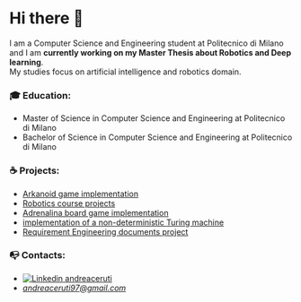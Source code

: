 # Hi there 👋
I am a Computer Science and Engineering student at Politecnico di Milano and I am **currently working on my Master Thesis about Robotics and Deep learning**.  
My studies focus on artificial intelligence and robotics domain.

### :mortar_board: Education:
* Master of Science in Computer Science and Engineering at Politecnico di Milano  
* Bachelor of Science in Computer Science and Engineering at Politecnico di Milano  

### :coffee: Projects:
- [Arkanoid game implementation](https://github.com/andreaceruti/Computer-Graphics-polimi-course/blob/main/README.md)
- [Robotics course projects](https://github.com/andreaceruti/Robotics-polimi-course/blob/main/README.md)
- [Adrenalina board game implementation](https://github.com/andreaalf97/ing-sw-2019-Alfieri-Carrioli-Ceruti/blob/master/README.md)
- [implementation of a non-deterministic Turing machine](https://github.com/andreaceruti/MTND/blob/master/README.md)
- [Requirement Engineering documents project](https://github.com/meme97/CarrioliCeruti/blob/master/README.md)

### :mailbox_with_no_mail: Contacts:
* [![Linkedin](https://i.stack.imgur.com/gVE0j.png) andreaceruti](https://www.linkedin.com/in/andrea-ceruti-017235174/)
&nbsp;
* *andreaceruti97@gmail.com*



<!--
**andreaceruti/andreaceruti** is a ✨ _special_ ✨ repository because its `README.md` (this file) appears on your GitHub profile.

Here are some ideas to get you started:

- 🔭 I’m currently working on ...
- 🌱 I’m currently learning ...
- 👯 I’m looking to collaborate on ...
- 🤔 I’m looking for help with ...
- 💬 Ask me about ...
- 📫 How to reach me: ...
- 😄 Pronouns: ...
- ⚡ Fun fact: ...
-->
